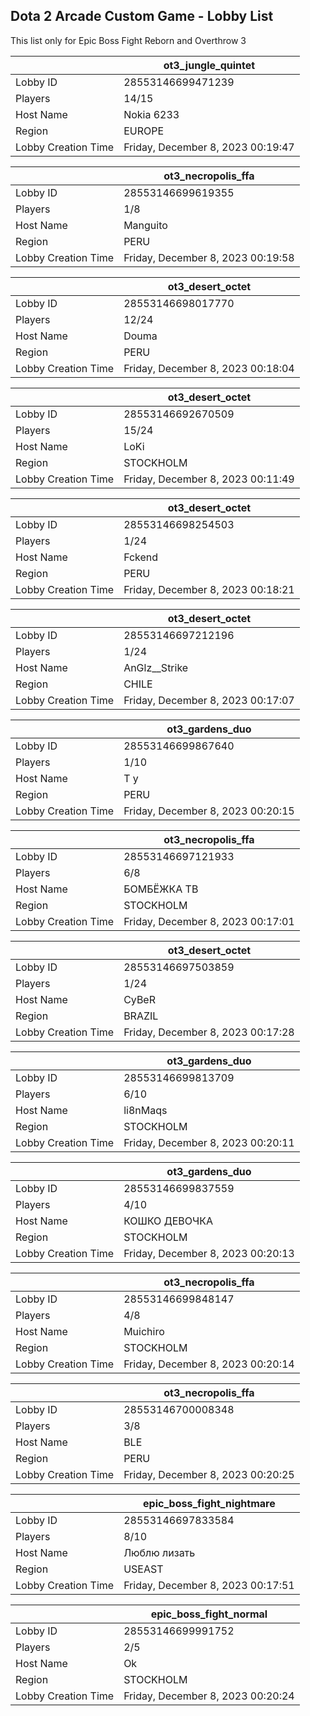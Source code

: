 ## Dota 2 Arcade Custom Game - Lobby List

This list only for Epic Boss Fight Reborn and Overthrow 3

|  | ot3_jungle_quintet |
| ------ | ------ |
| Lobby ID | 28553146699471239 |
| Players | 14/15 |
| Host Name | Nokia 6233 |
| Region | EUROPE |
| Lobby Creation Time | Friday, December 8, 2023 00:19:47 |


|  | ot3_necropolis_ffa |
| ------ | ------ |
| Lobby ID | 28553146699619355 |
| Players | 1/8 |
| Host Name | Manguito |
| Region | PERU |
| Lobby Creation Time | Friday, December 8, 2023 00:19:58 |


|  | ot3_desert_octet |
| ------ | ------ |
| Lobby ID | 28553146698017770 |
| Players | 12/24 |
| Host Name | Douma |
| Region | PERU |
| Lobby Creation Time | Friday, December 8, 2023 00:18:04 |


|  | ot3_desert_octet |
| ------ | ------ |
| Lobby ID | 28553146692670509 |
| Players | 15/24 |
| Host Name | LoKi |
| Region | STOCKHOLM |
| Lobby Creation Time | Friday, December 8, 2023 00:11:49 |


|  | ot3_desert_octet |
| ------ | ------ |
| Lobby ID | 28553146698254503 |
| Players | 1/24 |
| Host Name | Fckend |
| Region | PERU |
| Lobby Creation Time | Friday, December 8, 2023 00:18:21 |


|  | ot3_desert_octet |
| ------ | ------ |
| Lobby ID | 28553146697212196 |
| Players | 1/24 |
| Host Name | AnGlz__Strike |
| Region | CHILE |
| Lobby Creation Time | Friday, December 8, 2023 00:17:07 |


|  | ot3_gardens_duo |
| ------ | ------ |
| Lobby ID | 28553146699867640 |
| Players | 1/10 |
| Host Name | T y |
| Region | PERU |
| Lobby Creation Time | Friday, December 8, 2023 00:20:15 |


|  | ot3_necropolis_ffa |
| ------ | ------ |
| Lobby ID | 28553146697121933 |
| Players | 6/8 |
| Host Name | БОМБЁЖКА ТВ |
| Region | STOCKHOLM |
| Lobby Creation Time | Friday, December 8, 2023 00:17:01 |


|  | ot3_desert_octet |
| ------ | ------ |
| Lobby ID | 28553146697503859 |
| Players | 1/24 |
| Host Name | CyBeR |
| Region | BRAZIL |
| Lobby Creation Time | Friday, December 8, 2023 00:17:28 |


|  | ot3_gardens_duo |
| ------ | ------ |
| Lobby ID | 28553146699813709 |
| Players | 6/10 |
| Host Name | li8nMaqs |
| Region | STOCKHOLM |
| Lobby Creation Time | Friday, December 8, 2023 00:20:11 |


|  | ot3_gardens_duo |
| ------ | ------ |
| Lobby ID | 28553146699837559 |
| Players | 4/10 |
| Host Name | КОШКО ДЕВОЧКА |
| Region | STOCKHOLM |
| Lobby Creation Time | Friday, December 8, 2023 00:20:13 |


|  | ot3_necropolis_ffa |
| ------ | ------ |
| Lobby ID | 28553146699848147 |
| Players | 4/8 |
| Host Name | Muichiro |
| Region | STOCKHOLM |
| Lobby Creation Time | Friday, December 8, 2023 00:20:14 |


|  | ot3_necropolis_ffa |
| ------ | ------ |
| Lobby ID | 28553146700008348 |
| Players | 3/8 |
| Host Name | BLE |
| Region | PERU |
| Lobby Creation Time | Friday, December 8, 2023 00:20:25 |


|  | epic_boss_fight_nightmare |
| ------ | ------ |
| Lobby ID | 28553146697833584 |
| Players | 8/10 |
| Host Name | Люблю лизать |
| Region | USEAST |
| Lobby Creation Time | Friday, December 8, 2023 00:17:51 |


|  | epic_boss_fight_normal |
| ------ | ------ |
| Lobby ID | 28553146699991752 |
| Players | 2/5 |
| Host Name | Ok |
| Region | STOCKHOLM |
| Lobby Creation Time | Friday, December 8, 2023 00:20:24 |


